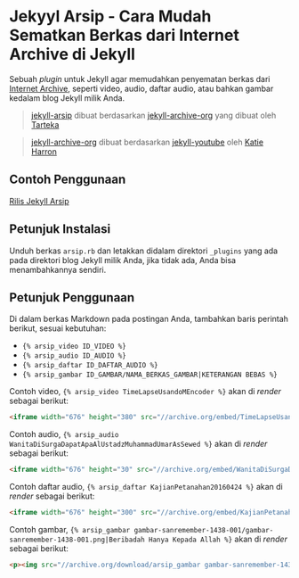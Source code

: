 Jekyyl Arsip - Cara Mudah Sematkan Berkas dari Internet Archive di Jekyll
==============

Sebuah *plugin* untuk  Jekyll agar memudahkan penyematan berkas dari [Internet Archive](https://arvhive.org), seperti video, audio, daftar audio, atau bahkan gambar kedalam blog Jekyll milik Anda.

> [jekyll-arsip](https://gitlab.com/SANREMEMBER/jekyll-arsip/) dibuat berdasarkan [jekyll-archive-org](https://github.com/tarteka/jekyll-archive-org) yang dibuat oleh [Tarteka](https://github.com/tarteka)

> [jekyll-archive-org](https://github.com/tarteka/jekyll-archive-org) dibuat berdasarkan [jekyll-youtube](https://github.com/pibby/jekyll-youtube) oleh [Katie Harron](https://github.com/pibby)


## Contoh Penggunaan
[Rilis Jekyll Arsip](https://sanremember.com/2016/11/02/jekyll-arsip-cara-mudah-sematkan-berkas-dari-archive-org-di-jekyll/)

## Petunjuk Instalasi
Unduh berkas `arsip.rb` dan letakkan didalam direktori `_plugins` yang ada pada direktori blog Jekyll milik Anda, jika tidak ada, Anda bisa menambahkannya sendiri.

## Petunjuk Penggunaan
Di dalam berkas Markdown pada postingan Anda, tambahkan baris perintah berikut, sesuai kebutuhan:

+ `{% arsip_video ID_VIDEO %}`
+ `{% arsip_audio ID_AUDIO %}`
+ `{% arsip_daftar ID_DAFTAR_AUDIO %}`
+ `{% arsip_gambar ID_GAMBAR/NAMA_BERKAS_GAMBAR|KETERANGAN BEBAS %}`

Contoh video, `{% arsip_video TimeLapseUsandoMEncoder %}` akan di *render* sebagai berikut:
```html
<iframe width="676" height="380" src="//archive.org/embed/TimeLapseUsandoMEncoder" frameborder="0" allowfullscreen="" webkitallowfullscreen="true" mozallowfullscreen="true"></iframe>
```

Contoh audio, `{% arsip_audio WanitaDiSurgaDapatApaAlUstadzMuhammadUmarAsSewed %}` akan di *render* sebagai berikut:

```html
<iframe width="676" height="30" src="//archive.org/embed/WanitaDiSurgaDapatApaAlUstadzMuhammadUmarAsSewed" frameborder="0" allowfullscreen="" webkitallowfullscreen="true" mozallowfullscreen="true"></iframe>
```

Contoh daftar audio, `{% arsip_daftar KajianPetanahan20160424 %}` akan di *render* sebagai berikut:

```html
<iframe width="676" height="300" src="//archive.org/embed/KajianPetanahan20160424" frameborder="0" allowfullscreen="" webkitallowfullscreen="true" mozallowfullscreen="true"></iframe>
```

Contoh gambar, `{% arsip_gambar gambar-sanremember-1438-001/gambar-sanremember-1438-001.png|Beribadah Hanya Kepada Allah %}` akan di *render* sebagai berikut:

```html
<p><img src="//archive.org/download/arsip_gambar gambar-sanremember-1438-001/gambar-sanremember-1438-001.png" alt="Beribadah Hanya Kepada Allah" title="Beribadah Hanya Kepada Allah" / ></p>
```

